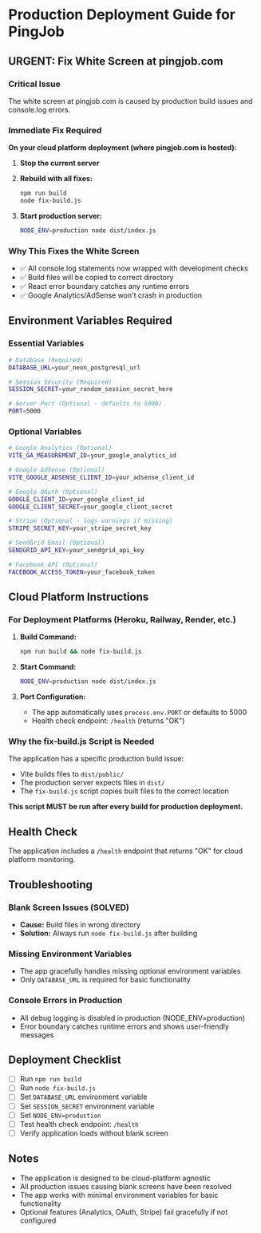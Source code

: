 # Production Deployment Guide for PingJob

## URGENT: Fix White Screen at pingjob.com

### Critical Issue
The white screen at pingjob.com is caused by production build issues and console.log errors.

### Immediate Fix Required

**On your cloud platform deployment (where pingjob.com is hosted):**

1. **Stop the current server**

2. **Rebuild with all fixes:**
   ```bash
   npm run build
   node fix-build.js
   ```

3. **Start production server:**
   ```bash
   NODE_ENV=production node dist/index.js
   ```

### Why This Fixes the White Screen
- ✅ All console.log statements now wrapped with development checks
- ✅ Build files will be copied to correct directory
- ✅ React error boundary catches any runtime errors
- ✅ Google Analytics/AdSense won't crash in production

## Environment Variables Required

### Essential Variables
```bash
# Database (Required)
DATABASE_URL=your_neon_postgresql_url

# Session Security (Required)
SESSION_SECRET=your_random_session_secret_here

# Server Port (Optional - defaults to 5000)
PORT=5000
```

### Optional Variables
```bash
# Google Analytics (Optional)
VITE_GA_MEASUREMENT_ID=your_google_analytics_id

# Google AdSense (Optional)
VITE_GOOGLE_ADSENSE_CLIENT_ID=your_adsense_client_id

# Google OAuth (Optional)
GOOGLE_CLIENT_ID=your_google_client_id
GOOGLE_CLIENT_SECRET=your_google_client_secret

# Stripe (Optional - logs warnings if missing)
STRIPE_SECRET_KEY=your_stripe_secret_key

# SendGrid Email (Optional)
SENDGRID_API_KEY=your_sendgrid_api_key

# Facebook API (Optional)
FACEBOOK_ACCESS_TOKEN=your_facebook_token
```

## Cloud Platform Instructions

### For Deployment Platforms (Heroku, Railway, Render, etc.)

1. **Build Command:**
   ```bash
   npm run build && node fix-build.js
   ```

2. **Start Command:**
   ```bash
   NODE_ENV=production node dist/index.js
   ```

3. **Port Configuration:**
   - The app automatically uses `process.env.PORT` or defaults to 5000
   - Health check endpoint: `/health` (returns "OK")

### Why the fix-build.js Script is Needed

The application has a specific production build issue:
- Vite builds files to `dist/public/`
- The production server expects files in `dist/`
- The `fix-build.js` script copies built files to the correct location

**This script MUST be run after every build for production deployment.**

## Health Check

The application includes a `/health` endpoint that returns "OK" for cloud platform monitoring.

## Troubleshooting

### Blank Screen Issues (SOLVED)
- **Cause:** Build files in wrong directory
- **Solution:** Always run `node fix-build.js` after building

### Missing Environment Variables
- The app gracefully handles missing optional environment variables
- Only `DATABASE_URL` is required for basic functionality

### Console Errors in Production
- All debug logging is disabled in production (NODE_ENV=production)
- Error boundary catches runtime errors and shows user-friendly messages

## Deployment Checklist

- [ ] Run `npm run build`
- [ ] Run `node fix-build.js`
- [ ] Set `DATABASE_URL` environment variable
- [ ] Set `SESSION_SECRET` environment variable
- [ ] Set `NODE_ENV=production`
- [ ] Test health check endpoint: `/health`
- [ ] Verify application loads without blank screen

## Notes

- The application is designed to be cloud-platform agnostic
- All production issues causing blank screens have been resolved
- The app works with minimal environment variables for basic functionality
- Optional features (Analytics, OAuth, Stripe) fail gracefully if not configured